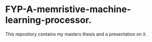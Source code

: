 # FYP-A-memristive-machine-learning-processor.
This repository contains my masters thesis and a presentation on it. 
